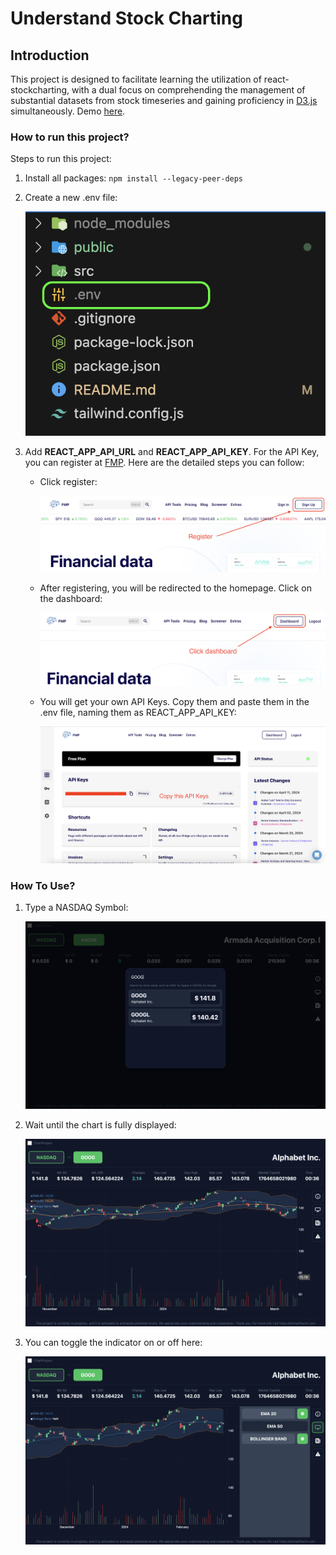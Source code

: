 # Understand Stock Charting

## Introduction

This project is designed to facilitate learning the utilization of react-stockcharting, with a dual focus on comprehending the management of substantial datasets from stock timeseries and gaining proficiency in [D3.js](https://d3js.org) simultaneously. Demo [here](https://chart-project-cyan.vercel.app).

### How to run this project?

Steps to run this project:

1. Install all packages: `npm install --legacy-peer-deps`

2. Create a new .env file:

    ![Create .env File](./public/readme_images/create_env.png)

3. Add **REACT_APP_API_URL** and **REACT_APP_API_KEY**. For the API Key, you can register at [FMP](https://site.financialmodelingprep.com/). Here are the detailed steps you can follow:

    * Click register:

        ![Register](./public/readme_images/register.png)

    * After registering, you will be redirected to the homepage. Click on the dashboard:

        ![Dashboard](./public/readme_images/click_dashboard.png)

    * You will get your own API Keys. Copy them and paste them in the .env file, naming them as REACT_APP_API_KEY:

        ![Dashboard](./public/readme_images/dashboard.png)

### How To Use?

1. Type a NASDAQ Symbol:

    ![Type a NASDAQ Symbol](./public/readme_images/type_symbol.png)

2. Wait until the chart is fully displayed:

    ![Chart Displayed](./public/readme_images/finally.png)

3. You can toggle the indicator on or off here:

    ![Toggle Indicator](./public/readme_images/close_indicator.png)
